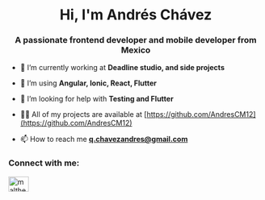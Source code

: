 <h1 align="center">Hi, I'm Andrés Chávez</h1>
<h3 align="center">A passionate frontend developer and mobile developer from Mexico</h3>

- 🔭 I’m currently working at **Deadline studio, and side projects**

- 🌱 I’m using **Angular, Ionic, React, Flutter**

- 🤝 I’m looking for help with **Testing and Flutter**

- 👨‍💻 All of my projects are available at [https://github.com/AndresCM12](https://github.com/AndresCM12)

- 📫 How to reach me **q.chavezandres@gmail.com**

<h3 align="left">Connect with me:</h3>
<p align="left">
<a href="https://linkedin.com/in/maltheada" target="blank"><img align="center" src="https://raw.githubusercontent.com/rahuldkjain/github-profile-readme-generator/master/src/images/icons/Social/linked-in-alt.svg" alt="maltheada" height="30" width="40" /></a>
</p>
